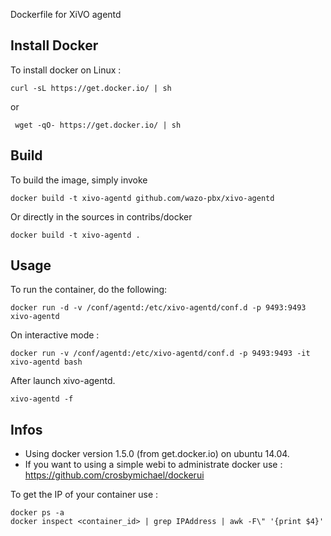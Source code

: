 Dockerfile for XiVO agentd

## Install Docker

To install docker on Linux :

    curl -sL https://get.docker.io/ | sh
 
 or
 
     wget -qO- https://get.docker.io/ | sh

## Build

To build the image, simply invoke

    docker build -t xivo-agentd github.com/wazo-pbx/xivo-agentd

Or directly in the sources in contribs/docker

    docker build -t xivo-agentd .
  
## Usage

To run the container, do the following:

    docker run -d -v /conf/agentd:/etc/xivo-agentd/conf.d -p 9493:9493 xivo-agentd

On interactive mode :

    docker run -v /conf/agentd:/etc/xivo-agentd/conf.d -p 9493:9493 -it xivo-agentd bash

After launch xivo-agentd.

    xivo-agentd -f

## Infos

- Using docker version 1.5.0 (from get.docker.io) on ubuntu 14.04.
- If you want to using a simple webi to administrate docker use : https://github.com/crosbymichael/dockerui

To get the IP of your container use :

    docker ps -a
    docker inspect <container_id> | grep IPAddress | awk -F\" '{print $4}'

